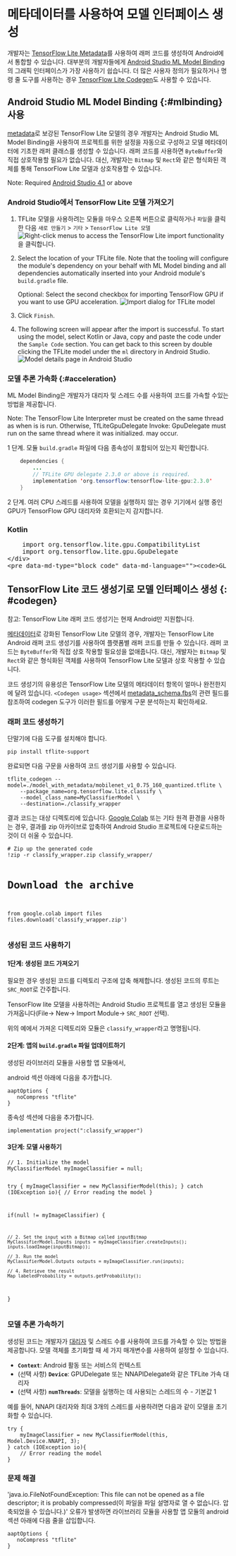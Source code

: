 # 메타데이터를 사용하여 모델 인터페이스 생성

개발자는 [TensorFlow Lite Metadata](../convert/metadata)를 사용하여 래퍼 코드를 생성하여 Android에서 통합할 수 있습니다. 대부분의 개발자들에게 [Android Studio ML Model Binding](#mlbinding)의 그래픽 인터페이스가 가장 사용하기 쉽습니다. 더 많은 사용자 정의가 필요하거나 명령 줄 도구를 사용하는 경우 [TensorFlow Lite Codegen](#codegen)도 사용할 수 있습니다.

## Android Studio ML Model Binding {:#mlbinding} 사용

[metadata](../convert/metadata.md)로 보강된 TensorFlow Lite 모델의 경우 개발자는 Android Studio ML Model Binding을 사용하여 프로젝트를 위한 설정을 자동으로 구성하고 모델 메타데이터에 기초한 래퍼 클래스를 생성할 수 있습니다. 래퍼 코드를 사용하면 `ByteBuffer`와 직접 상호작용할 필요가 없습니다. 대신, 개발자는 `Bitmap` 및 `Rect`와 같은 형식화된 객체를 통해 TensorFlow Lite 모델과 상호작용할 수 있습니다.

Note: Required [Android Studio 4.1](https://developer.android.com/studio) or above

### Android Studio에서 TensorFlow Lite 모델 가져오기

1. TFLite 모델을 사용하려는 모듈을 마우스 오른쪽 버튼으로 클릭하거나 `파일`을 클릭한 다음 `새로 만들기` &gt; `기타` &gt; `TensorFlow Lite 모델` ![Right-click menus to access the TensorFlow Lite import functionality](../images/android/right_click_menu.png)을 클릭합니다.

2. Select the location of your TFLite file. Note that the tooling will configure the module's dependency on your behalf with ML Model binding and all dependencies automatically inserted into your Android module's `build.gradle` file.

    Optional: Select the second checkbox for importing TensorFlow GPU if you want to use GPU acceleration. ![Import dialog for TFLite model](../images/android/import_dialog.png)

3. Click `Finish`.

4. The following screen will appear after the import is successful. To start using the model, select Kotlin or Java, copy and paste the code under the `Sample Code` section. You can get back to this screen by double clicking the TFLite model under the `ml` directory in Android Studio. ![Model details page in Android Studio](../images/android/model_details.png)

### 모델 추론 가속화 {:#acceleration}

ML Model Binding은 개발자가 대리자 및 스레드 수를 사용하여 코드를 가속할 수있는 방법을 제공합니다.

Note: The TensorFlow Lite Interpreter must be created on the same thread as when is is run. Otherwise, TfLiteGpuDelegate Invoke: GpuDelegate must run on the same thread where it was initialized. may occur.

1 단계. 모듈 `build.gradle` 파일에 다음 종속성이 포함되어 있는지 확인합니다.

```java
    dependencies {
        ...
        // TFLite GPU delegate 2.3.0 or above is required.
        implementation 'org.tensorflow:tensorflow-lite-gpu:2.3.0'
    }
```

2 단계. 여러 CPU 스레드를 사용하여 모델을 실행하지 않는 경우 기기에서 실행 중인 GPU가 TensorFlow GPU 대리자와 호환되는지 감지합니다.

<div>
    <devsite-selector>
    <section>
      <h3>Kotlin</h3>
      <p></p>
<pre class="prettyprint lang-kotlin">    import org.tensorflow.lite.gpu.CompatibilityList
    import org.tensorflow.lite.gpu.GpuDelegate
&lt;/div&gt;
&lt;pre data-md-type="block_code" data-md-language=""&gt;&lt;code&gt;GL_CODE_13&lt;/code&gt;</pre>
<div data-md-type="block_html"></div>
</section></devsite-selector>
</div>
<h2 data-md-type="header" data-md-header-level="2">TensorFlow Lite 코드 생성기로 모델 인터페이스 생성 {: #codegen}</h2>
<p data-md-type="paragraph">참고: TensorFlow Lite 래퍼 코드 생성기는 현재 Android만 지원합니다.</p>
<p data-md-type="paragraph"><a href="../convert/metadata.md" data-md-type="link">메타데이터</a>로 강화된 TensorFlow Lite 모델의 경우, 개발자는 TensorFlow Lite Android 래퍼 코드 생성기를 사용하여 플랫폼별 래퍼 코드를 만들 수 있습니다. 래퍼 코드는 <code data-md-type="codespan">ByteBuffer</code>와 직접 상호 작용할 필요성을 없애줍니다. 대신, 개발자는 <code data-md-type="codespan">Bitmap</code> 및 <code data-md-type="codespan">Rect</code>와 같은 형식화된 객체를 사용하여 TensorFlow Lite 모델과 상호 작용할 수 있습니다.</p>
<p data-md-type="paragraph">코드 생성기의 유용성은 TensorFlow Lite 모델의 메타데이터 항목이 얼마나 완전한지에 달려 있습니다. <code data-md-type="codespan">&lt;Codegen usage&gt;</code> 섹션에서 <a href="https://github.com/tensorflow/tflite-support/blob/master/tensorflow_lite_support/metadata/metadata_schema.fbs" data-md-type="link">metadata_schema.fbs</a>의 관련 필드를 참조하여 codegen 도구가 이러한 필드를 어떻게 구문 분석하는지 확인하세요.</p>
<h3 data-md-type="header" data-md-header-level="3">래퍼 코드 생성하기</h3>
<p data-md-type="paragraph">단말기에 다음 도구를 설치해야 합니다.</p>
<pre data-md-type="block_code" data-md-language="sh"><code class="language-sh">pip install tflite-support
</code></pre>
<p data-md-type="paragraph">완료되면 다음 구문을 사용하여 코드 생성기를 사용할 수 있습니다.</p>
<pre data-md-type="block_code" data-md-language="sh"><code class="language-sh">tflite_codegen --model=./model_with_metadata/mobilenet_v1_0.75_160_quantized.tflite \
    --package_name=org.tensorflow.lite.classify \
    --model_class_name=MyClassifierModel \
    --destination=./classify_wrapper</code></pre>
<p data-md-type="paragraph">결과 코드는 대상 디렉토리에 있습니다. <a href="https://colab.research.google.com/" data-md-type="link">Google Colab</a> 또는 기타 원격 환경을 사용하는 경우, 결과를 zip 아카이브로 압축하여 Android Studio 프로젝트에 다운로드하는 것이 더 쉬울 수 있습니다.</p>
<pre data-md-type="block_code" data-md-language="python"><code class="language-python"># Zip up the generated code
!zip -r classify_wrapper.zip classify_wrapper/

# Download the archive
from google.colab import files
files.download('classify_wrapper.zip')</code></pre>
<h3 data-md-type="header" data-md-header-level="3">생성된 코드 사용하기</h3>
<h4 data-md-type="header" data-md-header-level="4">1단계: 생성된 코드 가져오기</h4>
<p data-md-type="paragraph">필요한 경우 생성된 코드를 디렉토리 구조에 압축 해제합니다. 생성된 코드의 루트는 <code data-md-type="codespan">SRC_ROOT</code>로 간주합니다.</p>
<p data-md-type="paragraph">TensorFlow lite 모델을 사용하려는 Android Studio 프로젝트를 열고 생성된 모듈을 가져옵니다(File-&gt; New-&gt; Import Module-&gt; <code data-md-type="codespan">SRC_ROOT</code> 선택).</p>
<p data-md-type="paragraph">위의 예에서 가져온 디렉토리와 모듈은 <code data-md-type="codespan">classify_wrapper</code>라고 명명됩니다.</p>
<h4 data-md-type="header" data-md-header-level="4">2단계: 앱의 <code data-md-type="codespan">build.gradle</code> 파일 업데이트하기</h4>
<p data-md-type="paragraph">생성된 라이브러리 모듈을 사용할 앱 모듈에서,</p>
<p data-md-type="paragraph">android 섹션 아래에 다음을 추가합니다.</p>
<pre data-md-type="block_code" data-md-language="build"><code class="language-build">aaptOptions {
   noCompress "tflite"
}</code></pre>
<p data-md-type="paragraph">종속성 섹션에 다음을 추가합니다.</p>
<pre data-md-type="block_code" data-md-language="build"><code class="language-build">implementation project(":classify_wrapper")</code></pre>
<h4 data-md-type="header" data-md-header-level="4">3단계: 모델 사용하기</h4>
<pre data-md-type="block_code" data-md-language="java"><code class="language-java">// 1. Initialize the model
MyClassifierModel myImageClassifier = null;

try {
    myImageClassifier = new MyClassifierModel(this);
} catch (IOException io){
    // Error reading the model
}

if(null != myImageClassifier) {

    // 2. Set the input with a Bitmap called inputBitmap
    MyClassifierModel.Inputs inputs = myImageClassifier.createInputs();
    inputs.loadImage(inputBitmap));

    // 3. Run the model
    MyClassifierModel.Outputs outputs = myImageClassifier.run(inputs);

    // 4. Retrieve the result
    Map labeledProbability = outputs.getProbability();
}</code></pre>
<h3 data-md-type="header" data-md-header-level="3">모델 추론 가속하기</h3>
<p data-md-type="paragraph">생성된 코드는 개발자가 <a href="../performance/delegates.md" data-md-type="link">대리자</a> 및 스레드 수를 사용하여 코드를 가속할 수 있는 방법을 제공합니다. 모델 객체를 초기화할 때 세 가지 매개변수를 사용하여 설정할 수 있습니다.</p>
<ul data-md-type="list" data-md-list-type="unordered" data-md-list-tight="true">
<li data-md-type="list_item" data-md-list-type="unordered">
<strong data-md-type="double_emphasis"><code data-md-type="codespan">Context</code></strong>: Android 활동 또는 서비스의 컨텍스트</li>
<li data-md-type="list_item" data-md-list-type="unordered">(선택 사항) <strong data-md-type="double_emphasis"><code data-md-type="codespan">Device</code></strong>: GPUDelegate 또는 NNAPIDelegate와 같은 TFLite 가속 대리자</li>
<li data-md-type="list_item" data-md-list-type="unordered">(선택 사항) <strong data-md-type="double_emphasis"><code data-md-type="codespan">numThreads</code></strong>: 모델을 실행하는 데 사용되는 스레드의 수 - 기본값 1</li>
</ul>
<p data-md-type="paragraph">예를 들어, NNAPI 대리자와 최대 3개의 스레드를 사용하려면 다음과 같이 모델을 초기화할 수 있습니다.</p>
<pre data-md-type="block_code" data-md-language="java"><code class="language-java">try {
    myImageClassifier = new MyClassifierModel(this, Model.Device.NNAPI, 3);
} catch (IOException io){
    // Error reading the model
}</code></pre>
<h3 data-md-type="header" data-md-header-level="3">문제 해결</h3>
<p data-md-type="paragraph"> 'java.io.FileNotFoundException: This file can not be opened as a file descriptor; it is probably compressed(이 파일을 파일 설명자로 열 수 없습니다. 압축되었을 수 있습니다.)' 오류가 발생하면 라이브러리 모듈을 사용할 앱 모듈의 android 섹션 아래에 다음 줄을 삽입합니다.</p>
<pre data-md-type="block_code" data-md-language="build"><code class="language-build">aaptOptions {
   noCompress "tflite"
}</code></pre>
